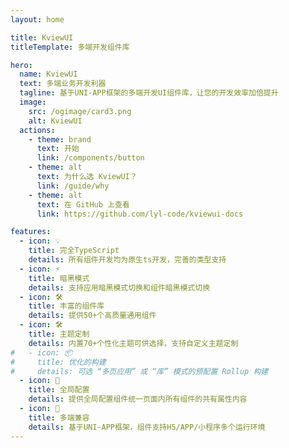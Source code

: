 ```yaml
---
layout: home

title: KviewUI
titleTemplate: 多端开发组件库

hero:
  name: KviewUI
  text: 多端业务开发利器
  tagline: 基于UNI-APP框架的多端开发UI组件库，让您的开发效率加倍提升
  image:
    src: /ogimage/card3.png
    alt: KviewUI
  actions:
    - theme: brand
      text: 开始
      link: /components/button
    - theme: alt
      text: 为什么选 KviewUI？
      link: /guide/why
    - theme: alt
      text: 在 GitHub 上查看
      link: https://github.com/lyl-code/kviewui-docs

features:
  - icon: 💡
    title: 完全TypeScript
    details: 所有组件开发均为原生ts开发，完善的类型支持
  - icon: ⚡️
    title: 暗黑模式
    details: 支持应用暗黑模式切换和组件暗黑模式切换
  - icon: 🛠️
    title: 丰富的组件库
    details: 提供50+个高质量通用组件
  - icon: 🛠️
    title: 主题定制
    details: 内置70+个性化主题可供选择，支持自定义主题定制
#   - icon: 📦
#     title: 优化的构建
#     details: 可选 “多页应用” 或 “库” 模式的预配置 Rollup 构建
  - icon: 🔩
    title: 全局配置
    details: 提供全局配置组件统一页面内所有组件的共有属性内容
  - icon: 🔑
    title: 多端兼容
    details: 基于UNI-APP框架，组件支持H5/APP/小程序多个运行环境
---
```


<script setup>
import { onMounted } from 'vue'
// import { fetchReleaseTag } from './.vitepress/utils/fetchReleaseTag.js'

onMounted(() => {
//   fetchReleaseTag()
})
</script>